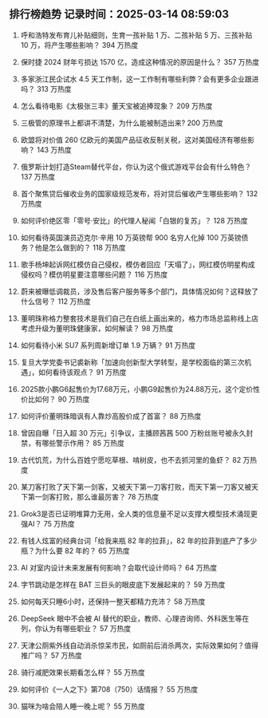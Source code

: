 
## 排行榜趋势 记录时间：2025-03-14 08:59:03
  
  1. 呼和浩特发布育儿补贴细则，生育一孩补贴 1 万、二孩补贴 5 万、三孩补贴 10 万，将产生哪些影响？ 394 万热度
    
  2. 保时捷 2024 财年亏损达 1570 亿，造成这种情况的原因是什么？ 357 万热度
    
  3. 多家浙江民企试水 4.5 天工作制，这一工作制有哪些利弊？会有更多企业跟进吗？ 313 万热度
    
  4. 怎么看待电影《太极张三丰》董天宝被追捧现象？ 209 万热度
    
  5. 三极管的原理书上都讲不清楚，为什么能被制造出来? 200 万热度
    
  6. 欧盟将对价值 260 亿欧元的美国产品征收反制关税，这对美国经济有哪些影响？ 143 万热度
    
  7. 俄罗斯计划打造Steam替代平台，你认为这个俄式游戏平台会有什么特色？ 137 万热度
    
  8. 首个聚焦贷后催收业务的国家级规范发布，将对贷后催收产生哪些影响？ 132 万热度
    
  9. 如何评价绝区零「零号·安比」的代理人秘闻「白银的复苏」？ 128 万热度
    
  10. 如何看待英国演员迈克尔·辛用 10 万英镑帮 900 名穷人化掉 100 万英镑债务？他是怎么做到的？ 118 万热度
    
  11. 歌手杨坤起诉网红模仿自己侵权，模仿者回应「天塌了」，网红模仿明星构成侵权吗？模仿明星要注意哪些问题？ 116 万热度
    
  12. 蔚来被曝低调裁员，涉及售后客户服务等多个部门，具体情况如何？这释放了什么信号？ 112 万热度
    
  13. 董明珠称格力整套技术是我们自己在白纸上画出来的，格力市场总监称线上店考虑升级为董明珠健康家，如何解读？ 98 万热度
    
  14. 如何看待小米 SU7 系列周新增订单 1.9 万辆？ 91 万热度
    
  15. 复旦大学党委书记裘新称「加速向创新型大学转型，是学校面临的第三次机遇」，如何看待该观点？ 91 万热度
    
  16. 2025款小鹏G6起售价为17.68万元，小鹏G9起售价为24.88万元，这个定价性价比如何？ 90 万热度
    
  17. 如何评价董明珠暗讽有人靠炒高股价成了首富？ 88 万热度
    
  18. 曾因自曝「日入超 30 万元」引争议，主播顾茜茜 500 万粉丝账号被永久封禁，有哪些警示作用？ 85 万热度
    
  19. 古代饥荒，为什么百姓宁愿吃草根、啃树皮，也不去抓河里的鱼虾？ 82 万热度
    
  20. 某刀客打败了天下第一剑客，又被天下第一刀客打败，而天下第一刀客又被天下第一剑客打败，那么谁最厉害？ 78 万热度
    
  21. Grok3是否已证明堆算力无用，全人类的信息量不足以支撑大模型技术涌现更强AI？ 75 万热度
    
  22. 有钱人炫富的经典台词「给我来瓶 82 年的拉菲」，82 年的拉菲到底产了多少瓶？为什么要 82 年的？ 65 万热度
    
  23. AI 对室内设计未来发展有何影响？会取代设计师吗？ 64 万热度
    
  24. 字节跳动是怎样在 BAT 三巨头的眼皮底下发展起来的？ 59 万热度
    
  25. 如何每天只睡6小时，还保持一整天都精力充沛？ 58 万热度
    
  26. DeepSeek 眼中不会被 AI 替代的职业，教师、心理咨询师、外科医生等在列，你认为有哪些职业？ 57 万热度
    
  27. 天津公厕紫外线自动消杀惊呆市民，如厕前后消杀两次，实际效果如何？值得推广吗？ 57 万热度
    
  28. 骑行减肥效果长期看怎么样？ 55 万热度
    
  29. 如何评价《一人之下》第708（750）话情报？ 55 万热度
    
  30. 猫咪为啥会陪人睡一晚上呢？ 55 万热度
    